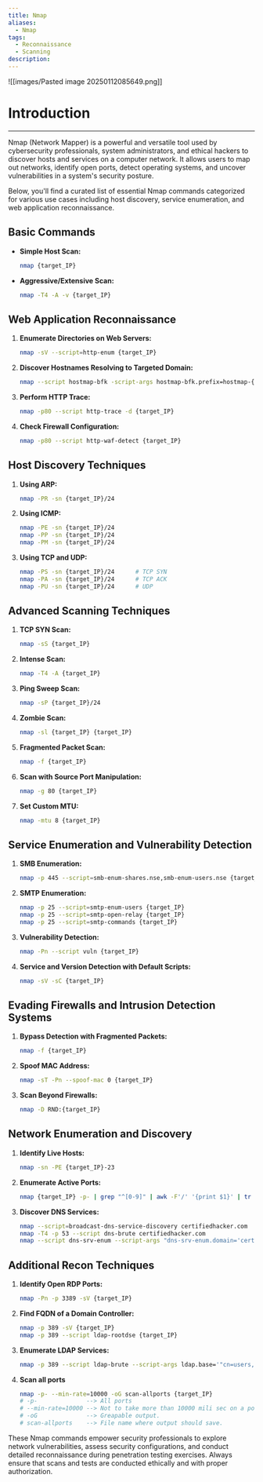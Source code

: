 ```yaml
---
title: Nmap
aliases:
  - Nmap
tags:
  - Reconnaissance
  - Scanning
description:
---
```

![[images/Pasted image 20250112085649.png]]
# Introduction
---
Nmap (Network Mapper) is a powerful and versatile tool used by cybersecurity professionals, system administrators, and ethical hackers to discover hosts and services on a computer network. It allows users to map out networks, identify open ports, detect operating systems, and uncover vulnerabilities in a system's security posture.

Below, you'll find a curated list of essential Nmap commands categorized for various use cases including host discovery, service enumeration, and web application reconnaissance.


## **Basic Commands**

- **Simple Host Scan:**
    
    ```bash
    nmap {target_IP}
    ```
    
- **Aggressive/Extensive Scan:**
    
    ```bash
    nmap -T4 -A -v {target_IP}
    ```
    

## **Web Application Reconnaissance**

1. **Enumerate Directories on Web Servers:**
    
    ```bash
    nmap -sV --script=http-enum {target_IP}
    ```
    
2. **Discover Hostnames Resolving to Targeted Domain:**
    
	```bash
	nmap --script hostmap-bfk -script-args hostmap-bfk.prefix=hostmap-{target_IP}
	```

3. **Perform HTTP Trace:**
    
    ```bash
    nmap -p80 --script http-trace -d {target_IP}
    ```
    
4. **Check Firewall Configuration:**
    
    ```bash
    nmap -p80 --script http-waf-detect {target_IP}
    ```
    

## **Host Discovery Techniques**

1. **Using ARP:**
    
    ```bash
    nmap -PR -sn {target_IP}/24
    ```
    
2. **Using ICMP:**
    
    ```bash
    nmap -PE -sn {target_IP}/24
    nmap -PP -sn {target_IP}/24
    nmap -PM -sn {target_IP}/24
    ```
    
3. **Using TCP and UDP:**
    
    ```bash
    nmap -PS -sn {target_IP}/24      # TCP SYN
    nmap -PA -sn {target_IP}/24      # TCP ACK
    nmap -PU -sn {target_IP}/24      # UDP
    ```
    

## **Advanced Scanning Techniques**

1. **TCP SYN Scan:**
    
    ```bash
    nmap -sS {target_IP}
    ```
    
2. **Intense Scan:**
    
    ```bash
    nmap -T4 -A {target_IP}
    ```
    
3. **Ping Sweep Scan:**
    
    ```bash
    nmap -sP {target_IP}/24
    ```
    
4. **Zombie Scan:**
    
    ```bash
    nmap -sl {target_IP} {target_IP}
    ```
    
5. **Fragmented Packet Scan:**
    
    ```bash
    nmap -f {target_IP}
    ```
    
6. **Scan with Source Port Manipulation:**
    
    ```bash
    nmap -g 80 {target_IP}
    ```
    
7. **Set Custom MTU:**
    
    ```bash
    nmap -mtu 8 {target_IP}
    ```
    

## **Service Enumeration and Vulnerability Detection**

1. **SMB Enumeration:**
    
    ```bash
    nmap -p 445 --script=smb-enum-shares.nse,smb-enum-users.nse {target_IP}
    ```
    
2. **SMTP Enumeration:**
    
    ```bash
    nmap -p 25 --script=smtp-enum-users {target_IP}
    nmap -p 25 --script=smtp-open-relay {target_IP}
    nmap -p 25 --script=smtp-commands {target_IP}
    ```
    
3. **Vulnerability Detection:**
    
    ```bash
    nmap -Pn --script vuln {target_IP}
    ```
    
4. **Service and Version Detection with Default Scripts:**
    
    ```bash
    nmap -sV -sC {target_IP}
    ```
    

## **Evading Firewalls and Intrusion Detection Systems**

1. **Bypass Detection with Fragmented Packets:**
    
    ```bash
    nmap -f {target_IP}
    ```
    
2. **Spoof MAC Address:**
    
    ```bash
    nmap -sT -Pn --spoof-mac 0 {target_IP}
    ```
    
3. **Scan Beyond Firewalls:**
    
    ```bash
    nmap -D RND:{target_IP}
    ```
    

## **Network Enumeration and Discovery**

1. **Identify Live Hosts:**
    
    ```bash
    nmap -sn -PE {target_IP}-23
    ```
    
2. **Enumerate Active Ports:**
    
    ```bash
    nmap {target_IP} -p- | grep "^[0-9]" | awk -F'/' '{print $1}' | tr '\n' ',' | sed 's/,$//'
    ```
    
3. **Discover DNS Services:**
    
    ```bash
    nmap --script=broadcast-dns-service-discovery certifiedhacker.com
    nmap -T4 -p 53 --script dns-brute certifiedhacker.com
    nmap --script dns-srv-enum --script-args "dns-srv-enum.domain='certifiedhacker.com'"
    ```
    

## **Additional Recon Techniques**

1. **Identify Open RDP Ports:**
    
    ```bash
    nmap -Pn -p 3389 -sV {target_IP}
    ```
    
2. **Find FQDN of a Domain Controller:**
    
    ```bash
    nmap -p 389 -sV {target_IP}
    nmap -p 389 --script ldap-rootdse {target_IP}
    ```
    
3. **Enumerate LDAP Services:**
    
    ```bash
    nmap -p 389 --script ldap-brute --script-args ldap.base='"cn=users,dc=CEH,dc=com"' {target_IP}
    ```
	
4. **Scan all ports**
    
    ```bash
	nmap -p- --min-rate=10000 -oG scan-allports {target_IP}
	# -p-              --> All ports
	# --min-rate=10000 --> Not to take more than 10000 mili sec on a port.
	# -oG              --> Greapable output.
	# scan-allports    --> File name where output should save.
    ```

These Nmap commands empower security professionals to explore network vulnerabilities, assess security configurations, and conduct detailed reconnaissance during penetration testing exercises. Always ensure that scans and tests are conducted ethically and with proper authorization.

